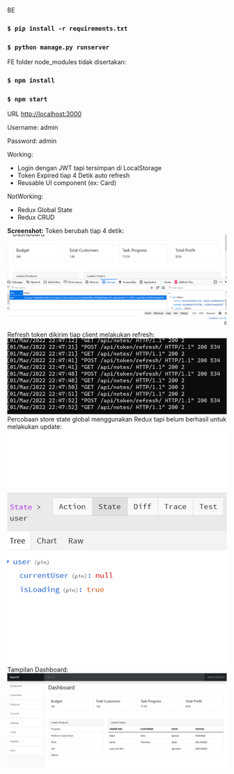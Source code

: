 BE

### `$ pip install -r requirements.txt`
### `$ python manage.py runserver`

FE
folder node_modules tidak disertakan:

### `$ npm install`
### `$ npm start`

URL [http://localhost:3000](http://localhost:3000)

Username: admin

Password: admin

Working:
- Login dengan JWT tapi tersimpan di LocalStorage
- Token Expired tiap 4 Detik auto refresh
- Reusable UI component (ex: Card)

NotWorking:
- Redux Global State
- Redux CRUD

**Screenshot:**
Token berubah tiap 4 detik:
![alt tag](https://github.com/zidni-bwi/react-dashboard-jwt/blob/main/Screenshot_5.png)
Refresh token dikirim tiap client melakukan refresh:
![alt tag](https://github.com/zidni-bwi/react-dashboard-jwt/blob/main/Screenshot_7.png)
Percobaan store state global menggunakan Redux tapi belum berhasil untuk melakukan update:
![alt tag](https://github.com/zidni-bwi/react-dashboard-jwt/blob/main/Screenshot_8.png)
Tampilan Dashboard:
![alt tag](https://github.com/zidni-bwi/react-dashboard-jwt/blob/main/Screenshot_9.png)
